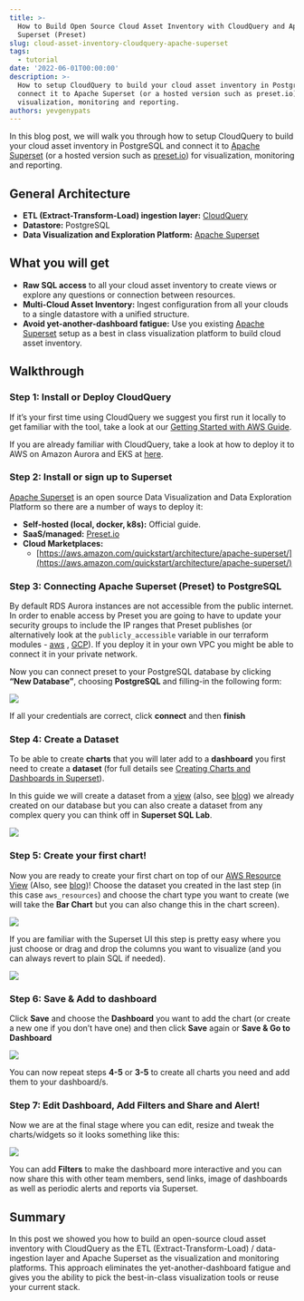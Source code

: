 ```yaml
---
title: >-
  How to Build Open Source Cloud Asset Inventory with CloudQuery and Apache
  Superset (Preset)
slug: cloud-asset-inventory-cloudquery-apache-superset
tags:
  - tutorial
date: '2022-06-01T00:00:00'
description: >-
  How to setup CloudQuery to build your cloud asset inventory in PostgreSQL and
  connect it to Apache Superset (or a hosted version such as preset.io) for
  visualization, monitoring and reporting.
authors: yevgenypats
---
```


In this blog post, we will walk you through how to setup CloudQuery to build your cloud asset inventory in PostgreSQL and connect it to [Apache Superset](https://superset.apache.org/) (or a hosted version such as [preset.io](https://preset.io)) for visualization, monitoring and reporting.

## General Architecture

- **ETL (Extract-Transform-Load) ingestion layer:** [CloudQuery](https://github.com/cloudquery/cloudquery)
- **Datastore:** PostgreSQL
- **Data Visualization and Exploration Platform:** [Apache Superset](https://github.com/apache/superset)

## What you will get

- **Raw SQL access** to all your cloud asset inventory to create views or explore any questions or connection between resources.
- **Multi-Cloud Asset Inventory:** Ingest configuration from all your clouds to a single datastore with a unified structure.
- **Avoid yet-another-dashboard fatigue:** Use you existing [Apache Superset](https://superset.apache.org/) setup as a best in class visualization platform to build cloud asset inventory.

## Walkthrough

### Step 1: Install or Deploy CloudQuery

If it’s your first time using CloudQuery we suggest you first run it locally to get familiar with the tool, take a look at our [Getting Started with AWS Guide](https://docs.cloudquery.io/docs/getting-started/getting-started-with-aws).

If you are already familiar with CloudQuery, take a look at how to deploy it to AWS on Amazon Aurora and EKS at [here](https://github.com/cloudquery/terraform-aws-cloudquery).

### Step 2: Install or sign up to Superset

[Apache Superset](https://github.com/apache/superset) is an open source Data Visualization and Data Exploration Platform so there are a number of ways to deploy it:

- **Self-hosted (local, docker, k8s):** Official guide.
- **SaaS/managed:** [Preset.io](https://preset.io/)
- **Cloud Marketplaces:**
  - [https://aws.amazon.com/quickstart/architecture/apache-superset/](https://aws.amazon.com/quickstart/architecture/apache-superset/)

### Step 3: Connecting Apache Superset (Preset) to PostgreSQL

By default RDS Aurora instances are not accessible from the public internet. In order to enable access by Preset you are going to have to update your security groups to include the IP ranges that Preset publishes (or alternatively look at the `publicly_accessible` variable in our terraform modules - [aws](https://github.com/cloudquery/terraform-aws-cloudquery#inputs) , [GCP](https://github.com/cloudquery/terraform-gcp-cloudquery#inputs)). If you deploy it in your own VPC you might be able to connect it in your private network.

Now you can connect preset to your PostgreSQL database by clicking **“New Database”**, choosing **PostgreSQL** and filling-in the following form:

![](/img/blog/cloud-asset-inventory-cloudquery-apache-superset/1.png)

If all your credentials are correct, click **connect** and then **finish**

### Step 4: Create a Dataset

To be able to create **charts** that you will later add to a **dashboard** you first need to create a **dataset** (for full details see [Creating Charts and Dashboards in Superset](https://superset.apache.org/docs/creating-charts-dashboards/creating-your-first-dashboard)).

In this guide we will create a dataset from a [view](https://github.com/cloudquery/cq-provider-aws/blob/main/views/resources.sql) (also, see [blog](https://www.cloudquery.io/blog/aws-resources-view)) we already created on our database but you can also create a dataset from any complex query you can think off in **Superset SQL Lab**.

![](/img/blog/cloud-asset-inventory-cloudquery-apache-superset/2.png)

### Step 5: Create your first chart!

Now you are ready to create your first chart on top of our [AWS Resource View](https://github.com/cloudquery/cq-provider-aws/blob/main/views/resources.sql) (Also, see [blog](https://www.cloudquery.io/blog/aws-resources-view))! Choose the dataset you created in the last step (in this case `aws_resources`) and choose the chart type you want to create (we will take the **Bar Chart** but you can also change this in the chart screen).

![](/img/blog/cloud-asset-inventory-cloudquery-apache-superset/3.png)

If you are familiar with the Superset UI this step is pretty easy where you just choose or drag and drop the columns you want to visualize (and you can always revert to plain SQL if needed).

![](/img/blog/cloud-asset-inventory-cloudquery-apache-superset/4.png)

### Step 6: Save & Add to dashboard

Click **Save** and choose the **Dashboard** you want to add the chart (or create a new one if you don’t have one) and then click **Save** again or **Save & Go to Dashboard**

![](/img/blog/cloud-asset-inventory-cloudquery-apache-superset/5.png)

You can now repeat steps **4-5** or **3-5** to create all charts you need and add them to your dashboard/s.

### Step 7: Edit Dashboard, Add Filters and Share and Alert!

Now we are at the final stage where you can edit, resize and tweak the charts/widgets so it looks something like this:

![](/img/blog/cloud-asset-inventory-cloudquery-apache-superset/6.png)

You can add **Filters** to make the dashboard more interactive and you can now share this with other team members, send links, image of dashboards as well as periodic alerts and reports via Superset.

## Summary

In this post we showed you how to build an open-source cloud asset inventory with CloudQuery as the ETL (Extract-Transform-Load) / data-ingestion layer and Apache Superset as the visualization and monitoring platforms. This approach eliminates the yet-another-dashboard fatigue and gives you the ability to pick the best-in-class visualization tools or reuse your current stack.
